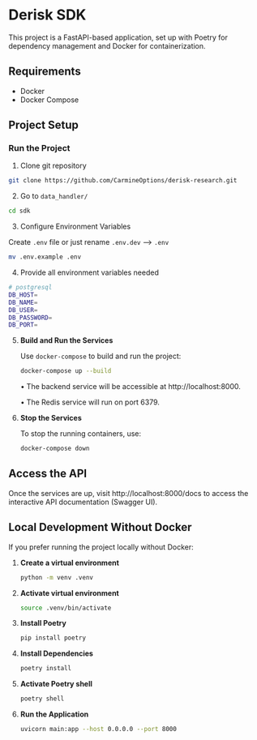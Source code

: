 # Derisk SDK

This project is a FastAPI-based application, set up with Poetry for dependency management and Docker for containerization.

## Requirements

- Docker
- Docker Compose

## Project Setup

### Run the Project

1. Clone git repository

```bash
git clone https://github.com/CarmineOptions/derisk-research.git
```

2. Go to `data_handler/`


```bash
cd sdk 
```

3. Configure Environment Variables

Create `.env` file or just rename `.env.dev` --> `.env`

```bash
mv .env.example .env
```

4. Provide all environment variables needed

```bash
# postgresql 
DB_HOST=
DB_NAME=
DB_USER=
DB_PASSWORD=
DB_PORT=
```

5. **Build and Run the Services**

   Use `docker-compose` to build and run the project:

   ```bash
   docker-compose up --build
   ```

   • The backend service will be accessible at http://localhost:8000.

   • The Redis service will run on port 6379.

6. **Stop the Services**

   To stop the running containers, use:

   ```bash
   docker-compose down
   ```

## Access the API

Once the services are up, visit http://localhost:8000/docs to access the interactive API documentation (Swagger UI).

## Local Development Without Docker

If you prefer running the project locally without Docker:

1. **Create a virtual environment**

   ```bash
   python -m venv .venv
   ```

2. **Activate virtual environment**

   ```bash
   source .venv/bin/activate
   ```

3. **Install Poetry**

   ```bash
   pip install poetry
   ```

4. **Install Dependencies**

   ```bash
   poetry install
   ```

5. **Activate Poetry shell**

   ```bash
   poetry shell
   ```

6. **Run the Application**

   ```bash
   uvicorn main:app --host 0.0.0.0 --port 8000
   ```
